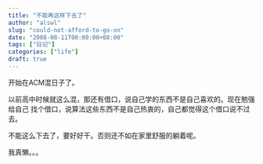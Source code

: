 ```yaml
---
title: "不能再这样下去了"
author: "alswl"
slug: "could-not-afford-to-go-on"
date: "2008-08-11T00:00:00+08:00"
tags: ["日记"]
categories: ["life"]
draft: true
---
```


开始在ACM混日子了。

以前高中时候就这么混，那还有借口，说自己学的东西不是自己喜欢的。现在勉强给自己 找个借口，说算法这些东西不是自己热衷的，自己都觉得这个借口说不过去。

不能这么下去了，要好好干。否则还不如在家里舒服的躺着呢。

我真懒。。。
